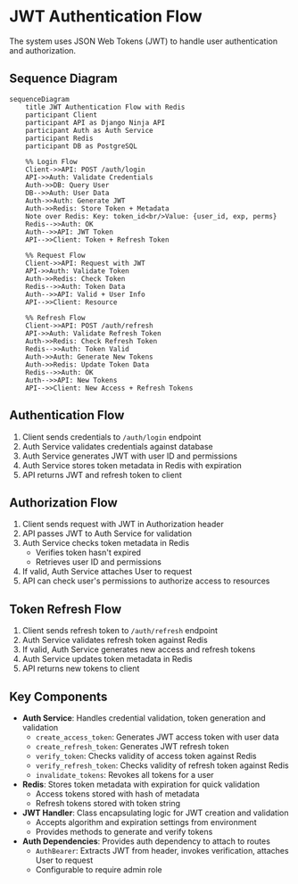 # JWT Authentication Flow

The system uses JSON Web Tokens (JWT) to handle user authentication and authorization.

## Sequence Diagram

```mermaid
sequenceDiagram
    title JWT Authentication Flow with Redis
    participant Client
    participant API as Django Ninja API
    participant Auth as Auth Service
    participant Redis
    participant DB as PostgreSQL

    %% Login Flow
    Client->>API: POST /auth/login
    API->>Auth: Validate Credentials
    Auth->>DB: Query User
    DB-->>Auth: User Data
    Auth->>Auth: Generate JWT
    Auth->>Redis: Store Token + Metadata
    Note over Redis: Key: token_id<br/>Value: {user_id, exp, perms}
    Redis-->>Auth: OK
    Auth-->>API: JWT Token
    API-->>Client: Token + Refresh Token

    %% Request Flow 
    Client->>API: Request with JWT
    API->>Auth: Validate Token
    Auth->>Redis: Check Token
    Redis-->>Auth: Token Data
    Auth-->>API: Valid + User Info
    API-->>Client: Resource

    %% Refresh Flow
    Client->>API: POST /auth/refresh
    API->>Auth: Validate Refresh Token
    Auth->>Redis: Check Refresh Token  
    Redis-->>Auth: Token Valid
    Auth->>Auth: Generate New Tokens
    Auth->>Redis: Update Token Data
    Redis-->>Auth: OK 
    Auth-->>API: New Tokens
    API-->>Client: New Access + Refresh Tokens
```

## Authentication Flow

1. Client sends credentials to `/auth/login` endpoint
2. Auth Service validates credentials against database
3. Auth Service generates JWT with user ID and permissions
4. Auth Service stores token metadata in Redis with expiration
5. API returns JWT and refresh token to client

## Authorization Flow

1. Client sends request with JWT in Authorization header
2. API passes JWT to Auth Service for validation
3. Auth Service checks token metadata in Redis
   - Verifies token hasn't expired
   - Retrieves user ID and permissions
4. If valid, Auth Service attaches User to request
5. API can check user's permissions to authorize access to resources

## Token Refresh Flow
1. Client sends refresh token to `/auth/refresh` endpoint
2. Auth Service validates refresh token against Redis
3. If valid, Auth Service generates new access and refresh tokens
4. Auth Service updates token metadata in Redis
5. API returns new tokens to client

## Key Components
- **Auth Service**: Handles credential validation, token generation and validation
  - `create_access_token`: Generates JWT access token with user data
  - `create_refresh_token`: Generates JWT refresh token 
  - `verify_token`: Checks validity of access token against Redis
  - `verify_refresh_token`: Checks validity of refresh token against Redis
  - `invalidate_tokens`: Revokes all tokens for a user
- **Redis**: Stores token metadata with expiration for quick validation
  - Access tokens stored with hash of metadata
  - Refresh tokens stored with token string
- **JWT Handler**: Class encapsulating logic for JWT creation and validation
  - Accepts algorithm and expiration settings from environment
  - Provides methods to generate and verify tokens
- **Auth Dependencies**: Provides auth dependency to attach to routes
  - `AuthBearer`: Extracts JWT from header, invokes verification, attaches User to request
  - Configurable to require admin role